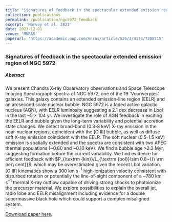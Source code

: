 ```yaml
---
title: "Signatures of feedback in the spectacular extended emission region of NGC 5972"
collection: publications
permalink: /publication/ngc5972_feedback
excerpt: 'Harvey et al. 2023'
date: 2023-12-01
venue: 'MNRAS'
paperurl: 'https://academic.oup.com/mnras/article/526/3/4174/7288715'
---
```


<h3>Signatures of feedback in the spectacular extended emission region of NGC 5972</h3>

<h5>Abstract</h5>

We present Chandra X-ray Observatory observations and Space Telescope Imaging Spectrograph spectra of NGC 5972, one of the 19 'Voorwerpjes' galaxies. This galaxy contains an extended emission-line region (EELR) and an arcsecond scale nuclear bubble. NGC 5972 is a faded active galactic nucleus (AGN), with EELR luminosity suggesting a 2.1 dex decrease in Lbol in the last ~5 × 104 yr. We investigate the role of AGN feedback in exciting the EELR and bubble given the long-term variability and potential accretion state changes. We detect broad-band (0.3-8 keV) X-ray emission in the near-nuclear regions, coincident with the [O III] bubble, as well as diffuse soft X-ray emission coincident with the EELR. The soft nuclear (0.5-1.5 keV) emission is spatially extended and the spectra are consistent with two APEC thermal populations (~0.80 and ~0.10 keV). We find a bubble age >2.2 Myr, suggesting formation before the current variability. We find evidence for efficient feedback with $P_{\textrm {kin}}/L_{\textrm {bol}}\sim 0.8~{{\ \rm per\ cent}}$, which may be overestimated given the recent Lbol variation. [O III] kinematics show a 300 km s$^{-1}$ high-ionization velocity consistent with disturbed rotation or potentially the line-of-sight component of a ~780 km s$^{-1}$ thermal X-ray outflow capable of driving strong shocks to photoionize the precursor material. We explore possibilities to explain the overall jet, radio lobe and EELR misalignment including evidence for a double supermassive black hole which could support a complex misaligned system. 

[Download paper here](https://academic.oup.com/mnras/article/526/3/4174/7288715).
